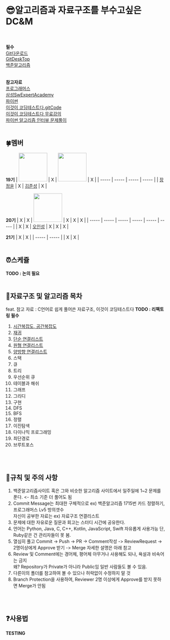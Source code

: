 # :sunglasses:알고리즘과 자료구조를 부수고싶은 DC&amp;M 
<br>
<br>
<B>필수</B>
<br>
<a href = "https://git-scm.com/download/win">Git다운로드</a><br>
<a href = "https://desktop.github.com">GitDeskTop</a><br>
<a href = "https://www.acmicpc.net">백준알고리즘</a><br>
<br>
<br>
<B>참고자료</B>
<br>
<a href = "https://school.programmers.co.kr/learn/challenges">프로그래머스</a><br>
<a href = "https://swexpertacademy.com/main/main.do">삼성SwExpertAcademy</a><br>
<a href = "https://wikidocs.net/book/1">파이썬</a><br>
<a href = "https://github.com/ndb796/python-for-coding-test">이것이 코딩테스트다.gitCode</a><br>
<a href = "https://www.youtube.com/watch?v=m-9pAwq1o3w&list=PLRx0vPvlEmdAghTr5mXQxGpHjWqSz0dgC">이것이 코딩테스트다 무료강의</a><br>
<a href = "https://github.com/onlybooks/algorithm-interview">파이썬 알고리즘 인터뷰 문제풀이</a><br>
<br>

## :four_leaf_clover:멤버
**19기**
| <a href="https://github.com/newJunsung"><img src="https://avatars.githubusercontent.com/u/107932188?v=4" width="90" height="90"></a> | X | <a href="https://github.com/newJunsung"><img src="https://avatars.githubusercontent.com/u/107932188?v=4" width="90" height="90"></a> | X |
| ----- | ----- | ----- | ----- |
| [장정윤](https://github.com/jeinie) | X | [김준성](https://github.com/newJunsung) | X |

**20기**
| X | X | <a href="https://github.com/ois0886"><img src="https://avatars.githubusercontent.com/u/58154638?v=4" width="90" height="90"></a> | X | X | X |
| ----- | ----- | ----- | ----- | ----- | ----- |
| X | X | [오인성](https://github.com/ois0886) | X | X | X |

**21기**
| X | X |
| ----- | ----- |
| X | X |
<br>
<br>

## :alarm_clock:스케쥴
<B>TODO : 논의 필요</B>
<br>
<br>

## :book:자료구조 및 알고리즘 목차
feat. 참고 자료 : C언어로 쉽게 풀어쓴 자료구조, 이것이 코딩테스트다
<B>TODO : 리팩토링 필수</B>

1. <a href= "https://velog.io/@cha-suyeon/Algorithm-%EC%8B%9C%EA%B0%84-%EB%B3%B5%EC%9E%A1%EB%8F%84-%EA%B3%B5%EA%B0%84-%EB%B3%B5%EC%9E%A1%EB%8F%84">시간복잡도, 공간복잡도</a><br>
2. <a href = "https://www.secmem.org/blog/2021/07/09/recursion/">재귀</a><br>
3. <a href = "https://yjg-lab.tistory.com/118">단순 연결리스트</a><br>
4. <a href = "https://yjg-lab.tistory.com/120?category=932096">원형 연결리스트</a><br>
5. <a href = "https://yjg-lab.tistory.com/122?category=932096">양방향 연결리스트</a><br>
6. 스택
7. 큐
8. 트리
9. 우선순위 큐
10. 테이블과 해쉬
11. 그래프 
12. 그리디
13. 구현
14. DFS
15. BFS
16. 정렬
17. 이진탐색
18. 다이나믹 프로그래밍
19. 최단경로
20. 브루트포스
<br>
<br>

## :muscle:규칙 및 주의 사항
1. 백준알고리즘사이트 혹은 그와 비슷한 알고리즘 사이트에서 일주일에 1~2 문제를 푼다. <- 최소 기준 더 풀어도 됨 <br>
2. Commit Message는 최대한 구체적으로 ex) 백준알고리즘 1715번 카드 정렬하기, 프로그래머스 Lv5 방의갯수 <br>
자신이 공부한 자료는 ex) 자료구조 연결리스트
3. 문제에 대한 자유로운 질문과 회고는 스터디 시간에 공유한다.
4. 언어는 Python, Java, C, C++, Kotlin, JavaScript, Swift 자유롭게 사용가능 단, Ruby같은 건 관리자들이 못 봄.
5. 열심히 풀고 Commit -> Push -> PR -> Comment작성 -> ReviewRequest -> 2명이상에게 Approve 받기 -> Merge
자세한 설명은 아래 참고
6. Review 및 Comment에는 경어체, 평어체 아무거나 사용해도 되나, 욕설과 비속어는 금지<br>
왜? Repository가 Private가 아니라 Public임 일반 사람들도 볼 수 있음.
7. 다른이의 폴더를 참고하여 볼 수 있으나 허락없이 수정하지 말 것
8. Branch Protection을 사용하여, Reviewer 2명 이상에게 Approve를 받지 못하면 Merge가 안됨
<br>
<br>

## :question:사용법
<B>TESTING</B>
